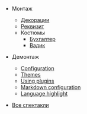 * Монтаж
  * [Декорации](/.*/dekor.md)
  * [Реквизит](more-pages.md)
  * Костюмы
    * [Бухгалтер](*/suits/buhgalter.md)
	* [Вадик](*/suits/vadik.md)

* Демонтаж
  * [Configuration](configuration.md)
  * [Themes](themes.md)
  * [Using plugins](plugins.md)
  * [Markdown configuration](markdown.md)
  * [Language highlight](language-highlight.md)
  
* [Все спектакли](/)